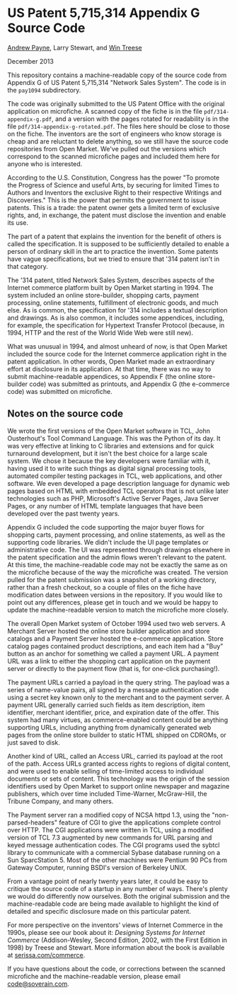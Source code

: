US Patent 5,715,314 Appendix G Source Code 
=============================

[Andrew Payne](https://github.com/payne92), Larry Stewart, and [Win Treese](https://github.com/treese)

December 2013

This repository contains a machine-readable copy of the source code from Appendix G of US Patent 5,715,314 "Network Sales System". The code is in the `pay1094` subdirectory.

The code was originally submitted to the US Patent Office with the original application on microfiche.  A scanned copy of the fiche is in the file `pdf/314-appendix-g.pdf`, and a version with the pages rotated for readability is in the file `pdf/314-appendix-g-rotated.pdf`.  The files here should be close to those on the fiche. The inventors are the sort of engineers who know storage is cheap and are reluctant to delete anything, so we still have the source code repositories from Open Market.  We've pulled out the versions which correspond to the scanned microfiche pages and included them here for anyone who is interested.

According to the U.S. Constitution, Congress has the power "To promote the Progress of Science and useful Arts, by securing for limited Times to Authors and Inventors the exclusive Right to their respective Writings and Discoveries." This is the power that permits the government to issue patents. This is a trade: the patent owner gets a limited term of exclusive rights, and, in exchange, the patent must disclose the invention and enable its use.

The part of a patent that explains the invention for the benefit of others is called the specification. It is supposed to be sufficiently detailed to enable a person of ordinary skill in the art to practice the invention.  Some patents have vague specifications, but we tried to ensure that '314 patent isn't in that category.

The '314 patent, titled Network Sales System, describes aspects of the Internet commerce platform built by Open Market starting in 1994.  The system included an online store-builder, shopping carts, payment processing, online statements, fulfillment of electronic goods, and much else. As is common, the specification for '314 includes a textual description and drawings.  As is also common, it includes some appendices, including, for example, the specification for Hypertext Transfer Protocol (because, in 1994, HTTP and the rest of the World Wide Web were still new).

What was unusual in 1994, and almost unheard of now, is that Open Market included the source code for the Internet commerce application right in the patent application.  In other words, Open Market made an extraordinary effort at disclosure in its application. At that time, there was no way to submit machine-readable appendices, so Appendix F (the online store-builder code) was submitted as printouts, and Appendix G (the e-commerce code) was submitted on microfiche.

Notes on the source code
----------------------

We wrote the first versions of the Open Market software in TCL, John Ousterhout's Tool Command Language.  This was the Python of its day.  It was very effective at linking to C libraries and extensions and for quick turnaround development, but it isn't the best choice for a large scale system.  We chose it because the key developers were familiar with it, having used it to write such things as digital signal processing tools, automated compiler testing packages in TCL, web applications, and other software.  We even developed a page description language for dynamic web pages based on HTML with embedded TCL operators that is not unlike later technologies such as PHP, Microsoft's Active Server Pages, Java Server Pages, or any number of HTML template languages that have been developed over the past twenty years.

Appendix G included the code supporting the major buyer flows for shopping carts, payment processing, and online statements, as well as the supporting code libraries.  We didn't include the UI page templates or administrative code.  The UI was represented through drawings elsewhere in the patent specification and the admin flows weren't relevant to the patent. At this time, the machine-readable code may not be exactly the same as on the microfiche because of the way the microfiche was created.  The version pulled for the patent submission was a snapshot of a working directory, rather than a fresh checkout, so a couple of files on the fiche have modification dates between versions in the repository. If you would like to point out any differences, please get in touch and we would be happy to update the machine-readable version to match the microfiche more closely.

The overall Open Market system of October 1994 used two web servers.  A Merchant Server hosted the online store builder application and store catalogs and a Payment Server hosted the e-commerce application.  Store catalog pages contained product descriptions, and each item had a "Buy" button as an anchor for something we called a payment URL. A payment URL was a link to either the shopping cart application on the payment server or directly to the payment flow (that is, for one-click purchasing!).

The payment URLs carried a payload in the query string.  The payload was a series of name-value pairs, all signed by a message authentication code using a secret key known only to the merchant and to the payment server.  A payment URL generally carried such fields as item description, item identifier, merchant identifier, price, and expiration date of the offer.  This system had many virtues, as commerce-enabled content could be anything supporting URLs, including anything from dynamically generated web pages from the online store builder to static HTML shipped on CDROMs,  or just saved to disk.

Another kind of URL, called an Access URL, carried its payload at the root of the path.  Access URLs granted access rights to regions of digital content, and were used to enable selling of time-limited access to individual documents or sets of content.  This technology was the origin of the session identifiers used by Open Market to support online newspaper and magazine publishers, which over time included Time-Warner, McGraw-Hill, the Tribune Company, and many others.

The Payment server ran a modified copy of NCSA httpd 1.3, using the "non-parsed-headers" feature of CGI to give the applications complete control over HTTP.  The CGI applications were written in TCL, using a modified version of TCL 7.3 augmented by new commands for URL parsing and keyed message authentication codes.  The CGI programs used the sybtcl library to communicate with a commercial Sybase database running on a Sun SparcStation 5.  Most of the other machines were Pentium 90 PCs from Gateway Computer, running BSDI's version of Berkeley UNIX.
 
From a vantage point of nearly twenty years later, it could be easy to critique the source code of a startup in any number of ways. There's plenty we would do differently now ourselves. Both the original submission and the machine-readable code are being made available to highlight the kind of detailed and specific disclosure made on this particular patent.

For more perspective on the inventors' views of Internet Commerce in the 1990s, please see our book about it: _Designing Systems for Internet Commerce_ (Addison-Wesley, Second Edition, 2002, with the First Edition in 1998) by Treese and Stewart. More information about the book is available at [serissa.com/commerce](http:/serissa.com/commerce).

If you have questions about the code, or corrections between the scanned microfiche and the machine-readable version, please email code@soverain.com.
